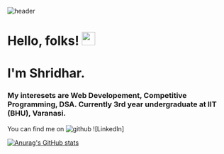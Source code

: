 ![header](https://capsule-render.vercel.app/api?type=wave&color=auto&height=300&section=header&text=Shridhar%20&fontSize=90)
# Hello, folks! <img src="https://raw.githubusercontent.com/MartinHeinz/MartinHeinz/master/wave.gif" width="30px">

# I'm Shridhar.
### My interesets are Web Developement, Competitive Programming, DSA. Currently 3rd year undergraduate at IIT (BHU), Varanasi.
You can find me on
![github](https://img.shields.io/badge/GitHub-000000?style=for-the-badge&logo=GitHub&logoColor=white)
![LinkedIn]

[![Anurag's GitHub stats](https://github-readme-stats.vercel.app/api?username=anuraghazra)](https://github.com/anuraghazra/github-readme-stats)
